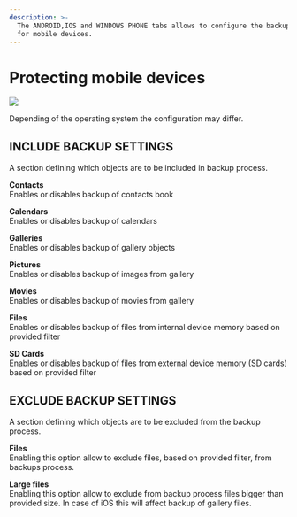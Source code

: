 ```yaml
---
description: >-
  The ANDROID,IOS and WINDOWS PHONE tabs allows to configure the backup setting
  for mobile devices.
---
```


# Protecting mobile devices

![](https://blobscdn.gitbook.com/v0/b/gitbook-28427.appspot.com/o/assets%2F-LD_wiez_0EVVIJJEUSK%2F-LD_woYrpsPXEvr23qMU%2F-LD_wrfmRiUALxaal1CK%2Fpolicies_mobile_s.png?generation=1527497634857746&alt=media)

Depending of the operating system the configuration may differ.

## **INCLUDE BACKUP SETTINGS** <a id="include-backup-settings"></a>

A section defining which objects are to be included in backup process.

**Contacts**  
Enables or disables backup of contacts book

**Calendars**  
Enables or disables backup of calendars

**Galleries**  
Enables or disables backup of gallery objects

**Pictures**  
Enables or disables backup of images from gallery

**Movies**  
Enables or disables backup of movies from gallery

**Files**  
Enables or disables backup of files from internal device memory based on provided filter

**SD Cards**  
Enables or disables backup of files from external device memory \(SD cards\) based on provided filter

## **EXCLUDE BACKUP SETTINGS** <a id="exclude-backup-settings"></a>

A section defining which objects are to be excluded from the backup process.

**Files**  
Enabling this option allow to exclude files, based on provided filter, from backups process.

**Large files**  
Enabling this option allow to exclude from backup process files bigger than provided size. In case of iOS this will affect backup of gallery files.

